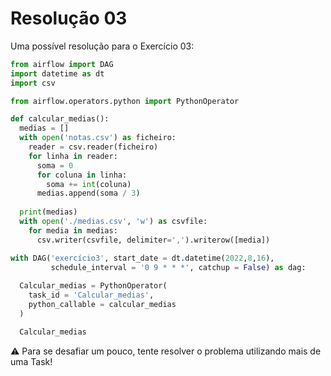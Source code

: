 # Resolução 03

Uma possível resolução para o Exercício 03:

```python
from airflow import DAG
import datetime as dt
import csv

from airflow.operators.python import PythonOperator

def calcular_medias():
  medias = []
  with open('notas.csv') as ficheiro:
    reader = csv.reader(ficheiro)
    for linha in reader:
      soma = 0
      for coluna in linha:
        soma += int(coluna)
      medias.append(soma / 3)
  
  print(medias)
  with open('./medias.csv', 'w') as csvfile:
    for media in medias:
      csv.writer(csvfile, delimiter=',').writerow([media])

with DAG('exercício3', start_date = dt.datetime(2022,8,16),
         schedule_interval = '0 9 * * *', catchup = False) as dag:
  
  Calcular_medias = PythonOperator(
    task_id = 'Calcular_medias',
    python_callable = calcular_medias
  )

  Calcular_medias
```

<aside>
⚠️ Para se desafiar um pouco, tente resolver o problema utilizando mais de uma Task!

</aside>
